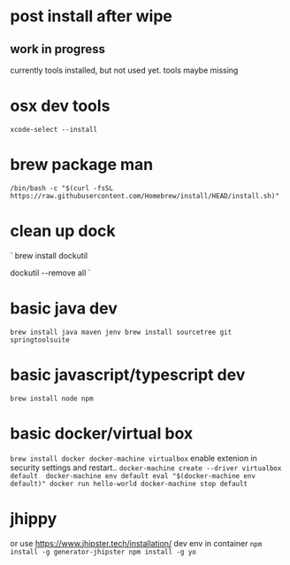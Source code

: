 # post install after wipe

## work in progress
currently tools installed, but not used yet. tools maybe missing

# osx dev tools
`
xcode-select --install
`
# brew package man
`
/bin/bash -c "$(curl -fsSL https://raw.githubusercontent.com/Homebrew/install/HEAD/install.sh)"
`
# clean up dock
`
brew install dockutil

dockutil --remove all
`
# basic java dev
`
brew install java maven jenv
brew install sourcetree git springtoolsuite
`
# basic javascript/typescript dev
`
brew install node npm
`
# basic docker/virtual box
`
brew install docker docker-machine virtualbox
`
enable extenion in security settings and restart..
`
docker-machine create --driver virtualbox default 
docker-machine env default
eval "$(docker-machine env default)"
docker run hello-world
docker-machine stop default
`

# jhippy
or use https://www.jhipster.tech/installation/ dev env in container
`
npm install -g generator-jhipster
npm install -g yo
`
